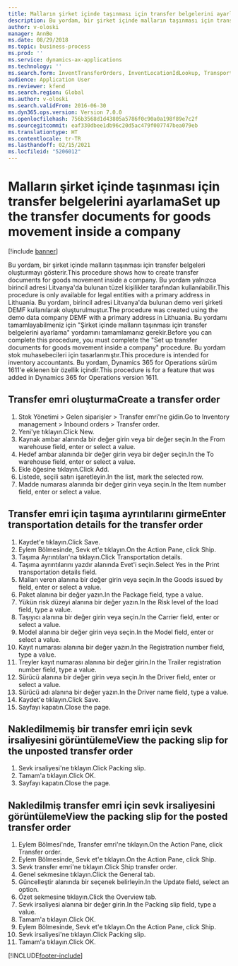 ```yaml
---
title: Malların şirket içinde taşınması için transfer belgelerini ayarlama
description: Bu yordam, bir şirket içinde malların taşınması için transfer belgeleri oluşturmayı gösterir.
author: v-oloski
manager: AnnBe
ms.date: 08/29/2018
ms.topic: business-process
ms.prod: ''
ms.service: dynamics-ax-applications
ms.technology: ''
ms.search.form: InventTransferOrders, InventLocationIdLookup, TransportationDocument, HcmWorkerLookUp, SrsReportViewerForm, InventTransferParmShip
audience: Application User
ms.reviewer: kfend
ms.search.region: Global
ms.author: v-oloski
ms.search.validFrom: 2016-06-30
ms.dyn365.ops.version: Version 7.0.0
ms.openlocfilehash: 756b3568d1d43805a5786f0c90a0a198f89e7c2f
ms.sourcegitcommit: eaf330dbee1db96c20d5ac479f007747bea079eb
ms.translationtype: HT
ms.contentlocale: tr-TR
ms.lasthandoff: 02/15/2021
ms.locfileid: "5206012"
---
```

# <a name="set-up-the-transfer-documents-for-goods-movement-inside-a-company"></a><span data-ttu-id="00eb0-103">Malların şirket içinde taşınması için transfer belgelerini ayarlama</span><span class="sxs-lookup"><span data-stu-id="00eb0-103">Set up the transfer documents for goods movement inside a company</span></span>

[!include [banner](../../includes/banner.md)]

<span data-ttu-id="00eb0-104">Bu yordam, bir şirket içinde malların taşınması için transfer belgeleri oluşturmayı gösterir.</span><span class="sxs-lookup"><span data-stu-id="00eb0-104">This procedure shows how to create transfer documents for goods movement inside a company.</span></span> <span data-ttu-id="00eb0-105">Bu yordam yalnızca birincil adresi Litvanya'da bulunan tüzel kişilikler tarafından kullanılabilir.</span><span class="sxs-lookup"><span data-stu-id="00eb0-105">This procedure is only available for legal entities with a primary address in Lithuania.</span></span> <span data-ttu-id="00eb0-106">Bu yordam, birincil adresi Litvanya'da bulunan demo veri şirketi DEMF kullanılarak oluşturulmuştur.</span><span class="sxs-lookup"><span data-stu-id="00eb0-106">The procedure was created using the demo data company DEMF with a primary address in Lithuania.</span></span> <span data-ttu-id="00eb0-107">Bu yordamı tamamlayabilmeniz için "Şirket içinde malların taşınması için transfer belgelerini ayarlama" yordamını tamamlamanız gerekir.</span><span class="sxs-lookup"><span data-stu-id="00eb0-107">Before you can complete this procedure, you must complete the "Set up transfer documents for goods movement inside a company" procedure.</span></span> <span data-ttu-id="00eb0-108">Bu yordam stok muhasebecileri için tasarlanmıştır.</span><span class="sxs-lookup"><span data-stu-id="00eb0-108">This procedure is intended for inventory accountants.</span></span> <span data-ttu-id="00eb0-109">Bu yordam, Dynamics 365 for Operations sürüm 1611'e eklenen bir özellik içindir.</span><span class="sxs-lookup"><span data-stu-id="00eb0-109">This procedure is for a feature that was added in Dynamics 365 for Operations version 1611.</span></span>


## <a name="create-a-transfer-order"></a><span data-ttu-id="00eb0-110">Transfer emri oluşturma</span><span class="sxs-lookup"><span data-stu-id="00eb0-110">Create a transfer order</span></span>
1. <span data-ttu-id="00eb0-111">Stok Yönetimi > Gelen siparişler > Transfer emri'ne gidin.</span><span class="sxs-lookup"><span data-stu-id="00eb0-111">Go to Inventory management > Inbound orders > Transfer order.</span></span>
2. <span data-ttu-id="00eb0-112">Yeni'ye tıklayın.</span><span class="sxs-lookup"><span data-stu-id="00eb0-112">Click New.</span></span>
3. <span data-ttu-id="00eb0-113">Kaynak ambar alanında bir değer girin veya bir değer seçin.</span><span class="sxs-lookup"><span data-stu-id="00eb0-113">In the From warehouse field, enter or select a value.</span></span>
4. <span data-ttu-id="00eb0-114">Hedef ambar alanında bir değer girin veya bir değer seçin.</span><span class="sxs-lookup"><span data-stu-id="00eb0-114">In the To warehouse field, enter or select a value.</span></span>
5. <span data-ttu-id="00eb0-115">Ekle öğesine tıklayın.</span><span class="sxs-lookup"><span data-stu-id="00eb0-115">Click Add.</span></span>
6. <span data-ttu-id="00eb0-116">Listede, seçili satırı işaretleyin.</span><span class="sxs-lookup"><span data-stu-id="00eb0-116">In the list, mark the selected row.</span></span>
7. <span data-ttu-id="00eb0-117">Madde numarası alanında bir değer girin veya seçin.</span><span class="sxs-lookup"><span data-stu-id="00eb0-117">In the Item number field, enter or select a value.</span></span>

## <a name="enter-transportation-details-for-the-transfer-order"></a><span data-ttu-id="00eb0-118">Transfer emri için taşıma ayrıntılarını girme</span><span class="sxs-lookup"><span data-stu-id="00eb0-118">Enter transportation details for the transfer order</span></span>
1. <span data-ttu-id="00eb0-119">Kaydet'e tıklayın.</span><span class="sxs-lookup"><span data-stu-id="00eb0-119">Click Save.</span></span>
2. <span data-ttu-id="00eb0-120">Eylem Bölmesinde, Sevk et'e tıklayın.</span><span class="sxs-lookup"><span data-stu-id="00eb0-120">On the Action Pane, click Ship.</span></span>
3. <span data-ttu-id="00eb0-121">Taşıma Ayrıntıları'na tıklayın.</span><span class="sxs-lookup"><span data-stu-id="00eb0-121">Click Transportation details.</span></span>
4. <span data-ttu-id="00eb0-122">Taşıma ayrıntılarını yazdır alanında Evet'i seçin.</span><span class="sxs-lookup"><span data-stu-id="00eb0-122">Select Yes in the Print transportation details field.</span></span>
5. <span data-ttu-id="00eb0-123">Malları veren alanına bir değer girin veya seçin.</span><span class="sxs-lookup"><span data-stu-id="00eb0-123">In the Goods issued by field, enter or select a value.</span></span>
6. <span data-ttu-id="00eb0-124">Paket alanına bir değer yazın.</span><span class="sxs-lookup"><span data-stu-id="00eb0-124">In the Package field, type a value.</span></span>
7. <span data-ttu-id="00eb0-125">Yükün risk düzeyi alanına bir değer yazın.</span><span class="sxs-lookup"><span data-stu-id="00eb0-125">In the Risk level of the load field, type a value.</span></span>
8. <span data-ttu-id="00eb0-126">Taşıyıcı alanına bir değer girin veya seçin.</span><span class="sxs-lookup"><span data-stu-id="00eb0-126">In the Carrier field, enter or select a value.</span></span>
9. <span data-ttu-id="00eb0-127">Model alanına bir değer girin veya seçin.</span><span class="sxs-lookup"><span data-stu-id="00eb0-127">In the Model field, enter or select a value.</span></span>
10. <span data-ttu-id="00eb0-128">Kayıt numarası alanına bir değer yazın.</span><span class="sxs-lookup"><span data-stu-id="00eb0-128">In the Registration number field, type a value.</span></span>
11. <span data-ttu-id="00eb0-129">Treyler kayıt numarası alanına bir değer girin.</span><span class="sxs-lookup"><span data-stu-id="00eb0-129">In the Trailer registration number field, type a value.</span></span>
12. <span data-ttu-id="00eb0-130">Sürücü alanına bir değer girin veya seçin.</span><span class="sxs-lookup"><span data-stu-id="00eb0-130">In the Driver field, enter or select a value.</span></span>
13. <span data-ttu-id="00eb0-131">Sürücü adı alanına bir değer yazın.</span><span class="sxs-lookup"><span data-stu-id="00eb0-131">In the Driver name field, type a value.</span></span>
14. <span data-ttu-id="00eb0-132">Kaydet'e tıklayın.</span><span class="sxs-lookup"><span data-stu-id="00eb0-132">Click Save.</span></span>
15. <span data-ttu-id="00eb0-133">Sayfayı kapatın.</span><span class="sxs-lookup"><span data-stu-id="00eb0-133">Close the page.</span></span>

## <a name="view-the-packing-slip-for-the-unposted-transfer-order"></a><span data-ttu-id="00eb0-134">Nakledilmemiş bir transfer emri için sevk irsaliyesini görüntüleme</span><span class="sxs-lookup"><span data-stu-id="00eb0-134">View the packing slip for the unposted transfer order</span></span>
1. <span data-ttu-id="00eb0-135">Sevk irsaliyesi'ne tıklayın.</span><span class="sxs-lookup"><span data-stu-id="00eb0-135">Click Packing slip.</span></span>
2. <span data-ttu-id="00eb0-136">Tamam'a tıklayın.</span><span class="sxs-lookup"><span data-stu-id="00eb0-136">Click OK.</span></span>
3. <span data-ttu-id="00eb0-137">Sayfayı kapatın.</span><span class="sxs-lookup"><span data-stu-id="00eb0-137">Close the page.</span></span>

## <a name="view-the-packing-slip-for-the-posted-transfer-order"></a><span data-ttu-id="00eb0-138">Nakledilmiş transfer emri için sevk irsaliyesini görüntüleme</span><span class="sxs-lookup"><span data-stu-id="00eb0-138">View the packing slip for the posted transfer order</span></span>
1. <span data-ttu-id="00eb0-139">Eylem Bölmesi'nde, Transfer emri'ne tıklayın.</span><span class="sxs-lookup"><span data-stu-id="00eb0-139">On the Action Pane, click Transfer order.</span></span>
2. <span data-ttu-id="00eb0-140">Eylem Bölmesinde, Sevk et'e tıklayın.</span><span class="sxs-lookup"><span data-stu-id="00eb0-140">On the Action Pane, click Ship.</span></span>
3. <span data-ttu-id="00eb0-141">Sevk transfer emri'ne tıklayın.</span><span class="sxs-lookup"><span data-stu-id="00eb0-141">Click Ship transfer order.</span></span>
4. <span data-ttu-id="00eb0-142">Genel sekmesine tıklayın.</span><span class="sxs-lookup"><span data-stu-id="00eb0-142">Click the General tab.</span></span>
5. <span data-ttu-id="00eb0-143">Güncelleştir alanında bir seçenek belirleyin.</span><span class="sxs-lookup"><span data-stu-id="00eb0-143">In the Update field, select an option.</span></span>
6. <span data-ttu-id="00eb0-144">Özet sekmesine tıklayın.</span><span class="sxs-lookup"><span data-stu-id="00eb0-144">Click the Overview tab.</span></span>
7. <span data-ttu-id="00eb0-145">Sevk irsaliyesi alanına bir değer girin.</span><span class="sxs-lookup"><span data-stu-id="00eb0-145">In the Packing slip field, type a value.</span></span>
8. <span data-ttu-id="00eb0-146">Tamam'a tıklayın.</span><span class="sxs-lookup"><span data-stu-id="00eb0-146">Click OK.</span></span>
9. <span data-ttu-id="00eb0-147">Eylem Bölmesinde, Sevk et'e tıklayın.</span><span class="sxs-lookup"><span data-stu-id="00eb0-147">On the Action Pane, click Ship.</span></span>
10. <span data-ttu-id="00eb0-148">Sevk irsaliyesi'ne tıklayın.</span><span class="sxs-lookup"><span data-stu-id="00eb0-148">Click Packing slip.</span></span>
11. <span data-ttu-id="00eb0-149">Tamam'a tıklayın.</span><span class="sxs-lookup"><span data-stu-id="00eb0-149">Click OK.</span></span>



[!INCLUDE[footer-include](../../../includes/footer-banner.md)]